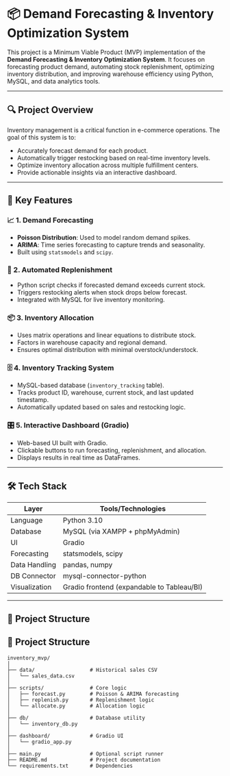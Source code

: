 # 📦 Demand Forecasting & Inventory Optimization System 

This project is a Minimum Viable Product (MVP) implementation of the **Demand Forecasting & Inventory Optimization System**. It focuses on forecasting product demand, automating stock replenishment, optimizing inventory distribution, and improving warehouse efficiency using Python, MySQL, and data analytics tools.

---

## 🔍 Project Overview

Inventory management is a critical function in e-commerce operations. The goal of this system is to:
- Accurately forecast demand for each product.
- Automatically trigger restocking based on real-time inventory levels.
- Optimize inventory allocation across multiple fulfillment centers.
- Provide actionable insights via an interactive dashboard.

---

## 🚀 Key Features

### 📈 1. Demand Forecasting
- **Poisson Distribution**: Used to model random demand spikes.
- **ARIMA**: Time series forecasting to capture trends and seasonality.
- Built using `statsmodels` and `scipy`.

### 🛒 2. Automated Replenishment
- Python script checks if forecasted demand exceeds current stock.
- Triggers restocking alerts when stock drops below forecast.
- Integrated with MySQL for live inventory monitoring.

### 📦 3. Inventory Allocation
- Uses matrix operations and linear equations to distribute stock.
- Factors in warehouse capacity and regional demand.
- Ensures optimal distribution with minimal overstock/understock.

### 🗄️ 4. Inventory Tracking System
- MySQL-based database (`inventory_tracking` table).
- Tracks product ID, warehouse, current stock, and last updated timestamp.
- Automatically updated based on sales and restocking logic.

### 🎛️ 5. Interactive Dashboard (Gradio)
- Web-based UI built with Gradio.
- Clickable buttons to run forecasting, replenishment, and allocation.
- Displays results in real time as DataFrames.

---

## 🛠️ Tech Stack

| Layer         | Tools/Technologies                         |
|---------------|---------------------------------------------|
| Language      | Python 3.10                                 |
| Database      | MySQL (via XAMPP + phpMyAdmin)              |
| UI            | Gradio                                      |
| Forecasting   | statsmodels, scipy                          |
| Data Handling | pandas, numpy                               |
| DB Connector  | mysql-connector-python                      |
| Visualization | Gradio frontend (expandable to Tableau/BI)  |

---

## 📂 Project Structure

## 📂 Project Structure

```
inventory_mvp/
│
├── data/                  # Historical sales CSV
│   └── sales_data.csv
│
├── scripts/               # Core logic
│   ├── forecast.py        # Poisson & ARIMA forecasting
│   ├── replenish.py       # Replenishment logic
│   └── allocate.py        # Allocation logic
│
├── db/                    # Database utility
│   └── inventory_db.py
│
├── dashboard/             # Gradio UI
│   └── gradio_app.py
│
├── main.py                # Optional script runner
├── README.md              # Project documentation
└── requirements.txt       # Dependencies




